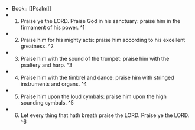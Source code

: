 - Book:: [[Psalm]]
- 1. Praise ye the LORD. Praise God in his sanctuary: praise him in the firmament of his power. ^1
- 2. Praise him for his mighty acts: praise him according to his excellent greatness. ^2
- 3. Praise him with the sound of the trumpet: praise him with the psaltery and harp. ^3
- 4. Praise him with the timbrel and dance: praise him with stringed instruments and organs. ^4
- 5. Praise him upon the loud cymbals: praise him upon the high sounding cymbals. ^5
- 6. Let every thing that hath breath praise the LORD. Praise ye the LORD. ^6
